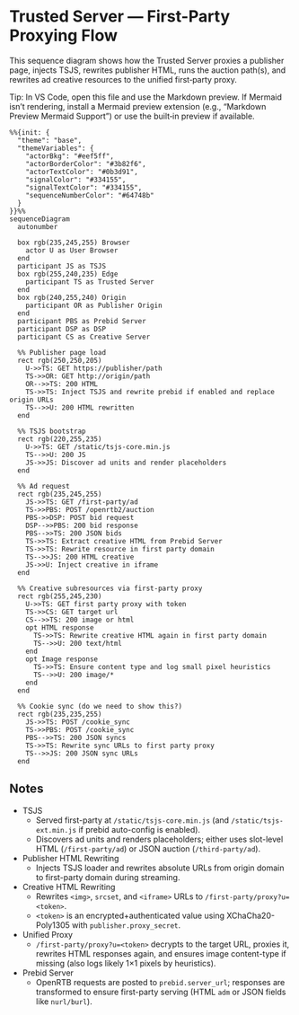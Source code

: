 # Trusted Server — First-Party Proxying Flow

This sequence diagram shows how the Trusted Server proxies a publisher page, injects TSJS, rewrites publisher HTML, runs the auction path(s), and rewrites ad creative resources to the unified first‑party proxy.

Tip: In VS Code, open this file and use the Markdown preview. If Mermaid isn’t rendering, install a Mermaid preview extension (e.g., “Markdown Preview Mermaid Support”) or use the built‑in preview if available.

```mermaid
%%{init: {
  "theme": "base",
  "themeVariables": {
    "actorBkg": "#eef5ff",
    "actorBorderColor": "#3b82f6",
    "actorTextColor": "#0b3d91",
    "signalColor": "#334155",
    "signalTextColor": "#334155",
    "sequenceNumberColor": "#64748b"
  }
}}%%
sequenceDiagram
  autonumber

  box rgb(235,245,255) Browser
    actor U as User Browser
  end
  participant JS as TSJS
  box rgb(255,240,235) Edge
    participant TS as Trusted Server
  end
  box rgb(240,255,240) Origin
    participant OR as Publisher Origin
  end
  participant PBS as Prebid Server
  participant DSP as DSP
  participant CS as Creative Server

  %% Publisher page load
  rect rgb(250,250,205)
    U->>TS: GET https://publisher/path
    TS->>OR: GET http://origin/path
    OR-->>TS: 200 HTML
    TS->>TS: Inject TSJS and rewrite prebid if enabled and replace origin URLs
    TS-->>U: 200 HTML rewritten
  end

  %% TSJS bootstrap
  rect rgb(220,255,235)
    U->>TS: GET /static/tsjs-core.min.js
    TS-->>U: 200 JS
    JS->>JS: Discover ad units and render placeholders
  end

  %% Ad request
  rect rgb(235,245,255)
    JS->>TS: GET /first-party/ad
    TS->>PBS: POST /openrtb2/auction
    PBS->>DSP: POST bid request
    DSP-->>PBS: 200 bid response
    PBS-->>TS: 200 JSON bids
    TS->>TS: Extract creative HTML from Prebid Server
    TS->>TS: Rewrite resource in first party domain
    TS-->>JS: 200 HTML creative
    JS->>U: Inject creative in iframe
  end

  %% Creative subresources via first-party proxy
  rect rgb(255,245,230)
    U->>TS: GET first party proxy with token
    TS->>CS: GET target url
    CS-->>TS: 200 image or html
    opt HTML response
      TS->>TS: Rewrite creative HTML again in first party domain
      TS-->>U: 200 text/html
    end
    opt Image response
      TS->>TS: Ensure content type and log small pixel heuristics
      TS-->>U: 200 image/*
    end
  end

  %% Cookie sync (do we need to show this?)
  rect rgb(235,235,255)
    JS->>TS: POST /cookie_sync
    TS->>PBS: POST /cookie_sync
    PBS-->>TS: 200 JSON syncs
    TS->>TS: Rewrite sync URLs to first party proxy
    TS-->>JS: 200 JSON sync URLs
  end
```

## Notes
- TSJS
  - Served first-party at `/static/tsjs-core.min.js` (and `/static/tsjs-ext.min.js` if prebid auto-config is enabled).
  - Discovers ad units and renders placeholders; either uses slot-level HTML (`/first-party/ad`) or JSON auction (`/third-party/ad`).
- Publisher HTML Rewriting
  - Injects TSJS loader and rewrites absolute URLs from origin domain to first-party domain during streaming.
- Creative HTML Rewriting
  - Rewrites `<img>`, `srcset`, and `<iframe>` URLs to `/first-party/proxy?u=<token>`.
  - `<token>` is an encrypted+authenticated value using XChaCha20-Poly1305 with `publisher.proxy_secret`.
- Unified Proxy
  - `/first-party/proxy?u=<token>` decrypts to the target URL, proxies it, rewrites HTML responses again, and ensures image content-type if missing (also logs likely 1×1 pixels by heuristics).
- Prebid Server
  - OpenRTB requests are posted to `prebid.server_url`; responses are transformed to ensure first-party serving (HTML `adm` or JSON fields like `nurl/burl`).
